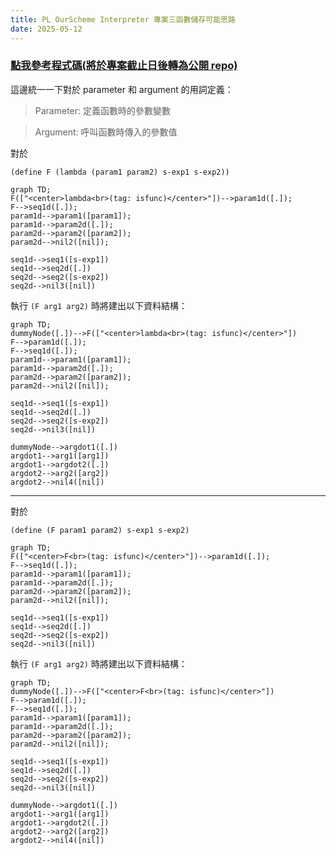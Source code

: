 ```yaml
---
title: PL OurScheme Interpreter 專案三函數儲存可能思路
date: 2025-05-12
---
```


### [點我參考程式碼(將於專案截止日後轉為公開 repo)](https://github.com/ja-errorpro/CYCS_OurSchemeInterpreter/tree/bf0f8ca3aaadb9b758a11dcd1238e5aff20e81cb)

這邊統一一下對於 parameter 和 argument 的用詞定義：
> Parameter: 定義函數時的參數變數

> Argument: 呼叫函數時傳入的參數值

對於

`(define F (lambda (param1 param2) s-exp1 s-exp2))`

```mermaid
graph TD;
F(["<center>lambda<br>(tag: isfunc)</center>"])-->param1d([.]);
F-->seq1d([.]);
param1d-->param1([param1]);
param1d-->param2d([.]);
param2d-->param2([param2]);
param2d-->nil2([nil]);

seq1d-->seq1([s-exp1])
seq1d-->seq2d([.])
seq2d-->seq2([s-exp2])
seq2d-->nil3([nil])
```

執行 `(F arg1 arg2)` 時將建出以下資料結構：

```mermaid
graph TD;
dummyNode([.])-->F(["<center>lambda<br>(tag: isfunc)</center>"])
F-->param1d([.]);
F-->seq1d([.]);
param1d-->param1([param1]);
param1d-->param2d([.]);
param2d-->param2([param2]);
param2d-->nil2([nil]);

seq1d-->seq1([s-exp1])
seq1d-->seq2d([.])
seq2d-->seq2([s-exp2])
seq2d-->nil3([nil])

dummyNode-->argdot1([.])
argdot1-->arg1([arg1])
argdot1-->argdot2([.])
argdot2-->arg2([arg2])
argdot2-->nil4([nil])
```

---

對於

`(define (F param1 param2) s-exp1 s-exp2)`


```mermaid
graph TD;
F(["<center>F<br>(tag: isfunc)</center>"])-->param1d([.]);
F-->seq1d([.]);
param1d-->param1([param1]);
param1d-->param2d([.]);
param2d-->param2([param2]);
param2d-->nil2([nil]);

seq1d-->seq1([s-exp1])
seq1d-->seq2d([.])
seq2d-->seq2([s-exp2])
seq2d-->nil3([nil])
```

執行 `(F arg1 arg2)` 時將建出以下資料結構：

```mermaid
graph TD;
dummyNode([.])-->F(["<center>F<br>(tag: isfunc)</center>"])
F-->param1d([.]);
F-->seq1d([.]);
param1d-->param1([param1]);
param1d-->param2d([.]);
param2d-->param2([param2]);
param2d-->nil2([nil]);

seq1d-->seq1([s-exp1])
seq1d-->seq2d([.])
seq2d-->seq2([s-exp2])
seq2d-->nil3([nil])

dummyNode-->argdot1([.])
argdot1-->arg1([arg1])
argdot1-->argdot2([.])
argdot2-->arg2([arg2])
argdot2-->nil4([nil])
```